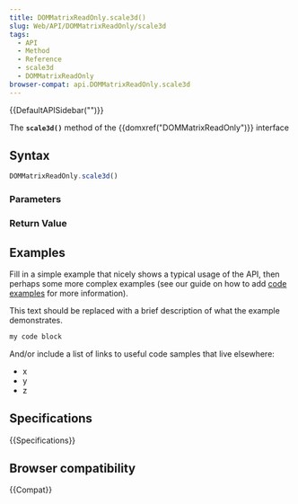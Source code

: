 ```yaml
---
title: DOMMatrixReadOnly.scale3d()
slug: Web/API/DOMMatrixReadOnly/scale3d
tags:
  - API
  - Method
  - Reference
  - scale3d
  - DOMMatrixReadOnly
browser-compat: api.DOMMatrixReadOnly.scale3d
---
```

{{DefaultAPISidebar("")}}

The **`scale3d()`** method of the {{domxref("DOMMatrixReadOnly")}} interface 

## Syntax

```js
DOMMatrixReadOnly.scale3d()
```

### Parameters



### Return Value



## Examples

Fill in a simple example that nicely shows a typical usage of the API, then perhaps some more complex examples (see our guide on how to add [code examples](/en-US/docs/MDN/Contribute/Structures/Code_examples) for more information).

This text should be replaced with a brief description of what the example demonstrates.

```js
my code block
```

And/or include a list of links to useful code samples that live elsewhere:

*   x
*   y
*   z

## Specifications

{{Specifications}}

## Browser compatibility

{{Compat}}

